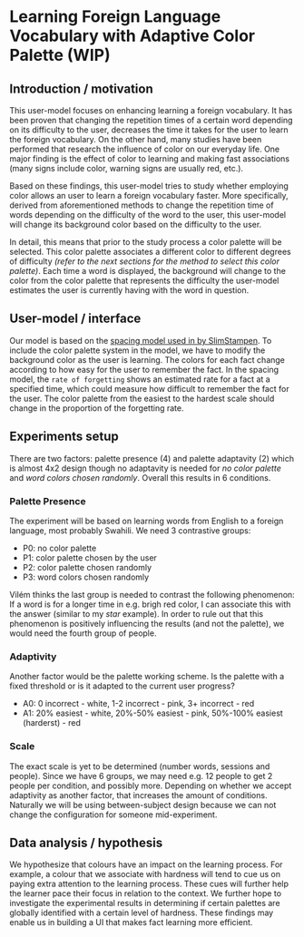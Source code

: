 # Learning Foreign Language Vocabulary with Adaptive Color Palette (WIP)

## Introduction / motivation

This user-model focuses on enhancing learning a foreign vocabulary. It has been proven that changing the repetition times of a certain word depending on its difficulty to the user, decreases the time it takes for the user to learn the foreign vocabulary. On the other hand, many studies have been performed that research the influence of color on our everyday life. One major finding is the effect of color to learning and making fast associations (many signs include color, warning signs are usually red, etc.). 

Based on these findings, this user-model tries to study whether employing color allows an user to learn a foreign vocabulary faster. More specifically, derived from aforementioned methods to change the repetition time of words depending on the difficulty of the word to the user, this user-model will change its background color based on the difficulty to the user. 

In detail, this means that prior to the study process a color palette will be selected. This color palette associates a different color to different degrees of difficulty _(refer to the next sections for the method to select this color palette)_. Each time a word is displayed, the background will change to the color from the color palette that represents the difficulty the user-model estimates the user is currently having with the word in question.


## User-model / interface

Our model is based on the [spacing model used in by SlimStampen](https://github.com/VanRijnLab/user-models-2122). To include the color palette system in the model, we have to modify the background color as the user is learning. The colors for each fact change according to how easy for the user to remember the fact. In the spacing model, the `rate of forgetting` shows an estimated rate for a fact at a specified time, which could measure how difficult to remember the fact for the user. The color palette from the easiest to the hardest scale should change in the proportion of the forgetting rate. 

## Experiments setup

There are two factors: palette presence (4) and palette adaptavity (2) which is almost 4x2 design though no adaptavity is needed for _no color palette_ and _word colors chosen randomly_.
Overall this results in 6 conditions.

### Palette Presence

The experiment will be based on learning words from English to a foreign language, most probably Swahili.
We need 3 contrastive groups:
- P0: no color palette
- P1: color palette chosen by the user
- P2: color palette chosen randomly
- P3: word colors chosen randomly

Vilém thinks the last group is needed to contrast the following phenomenon: 
If a word is for a longer time in e.g. brigh red color, I can associate this with the answer (similar to my *star* example).
In order to rule out that this phenomenon is positively influencing the results (and not the palette), we would need the fourth group of people.

### Adaptivity

Another factor would be the palette working scheme.
Is the palette with a fixed threshold or is it adapted to the current user progress?
- A0: 0 incorrect - white, 1-2 incorrect - pink, 3+ incorrect - red
- A1: 20% easiest - white, 20%-50% easiest - pink, 50%-100% easiest (harderst) - red

### Scale

The exact scale is yet to be determined (number words, sessions and people).
Since we have 6 groups, we may need e.g. 12 people to get 2 people per condition, and possibly more. 
Depending on whether we accept adaptivity as another factor, that increases the amount of conditions.
Naturally we will be using between-subject design because we can not change the configuration for someone mid-experiment.

## Data analysis / hypothesis
We hypothesize that colours have an impact on the learning process. For example, a colour that we associate with hardness will tend to cue us on paying extra attention to the learning process. These cues will further help the learner pace their focus in relation to the context. We further hope to investigate the experimental results in determining if certain palettes are globally identified with a certain level of hardness. These findings may enable us in building a UI that makes fact learning more efficient.

